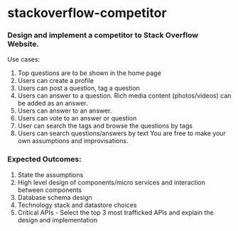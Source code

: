# stackoverflow-competitor

### Design and implement a competitor to Stack Overflow Website.
Use cases:
1. Top questions are to be shown in the home page
2. Users can create a profile
3. Users can post a question, tag a question
4. Users can answer to a question. Rich media content (photos/videos)
   can be added as an answer.
5. Users can answer to an answer.
6. Users can vote to an answer or question
7. User can search the tags and browse the questions by tags
8. Users can search questions/answers by text
   You are free to make your own assumptions and improvisations.

### Expected Outcomes:
1. State the assumptions
2. High level design of components/micro services and interaction
   between components
3. Database schema design
4. Technology stack and datastore choices
5. Critical APIs - Select the top 3 most trafficked APIs and explain the
   design and implementation